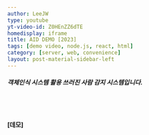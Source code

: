 ```yaml
---
author: LeeJW
type: youtube
yt-video-id: Z0HEnZZ6dTE 
homedisplay: iframe
title: AID DEMO [2023]
tags: [demo video, node.js, react, html]
category: [server, web, convenience]
layout: post-material-sidebar-left
---
```

##### 객체인식 시스템 활용 쓰러진 사람 감지 시스템입니다.
<br><br>
#### [데모]